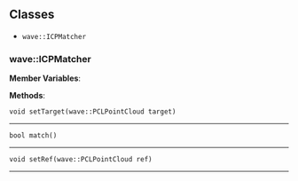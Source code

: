 ## Classes

- `wave::ICPMatcher`



### wave::ICPMatcher

**Member Variables**:



**Methods**:

    void setTarget(wave::PCLPointCloud target)


---

    bool match()


---

    void setRef(wave::PCLPointCloud ref)


---